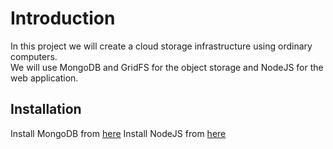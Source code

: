 # Introduction
In this project we will create a cloud storage infrastructure using ordinary computers.  
We will use MongoDB and GridFS for the object storage and NodeJS for the web application.
## Installation
Install MongoDB from [here](https://docs.mongodb.com/manual/tutorial/install-mongodb-on-windows/ "MongoDB Windows Installation")
Install NodeJS from [here](https://nodejs.org/en/download/ "NodeJS download page")
